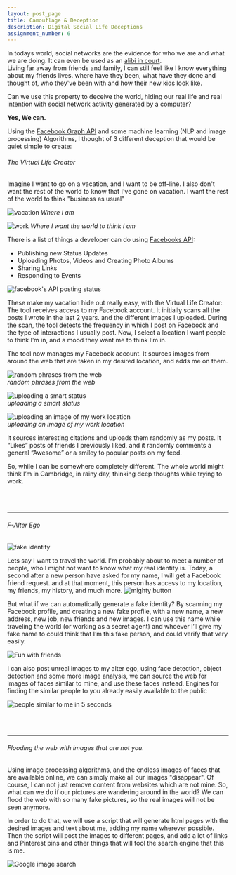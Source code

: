 ```yaml
---
layout: post_page
title: Camouflage & Deception
description: Digital Social Life Deceptions
assignment_number: 6
---
```

In todays world, social networks are the evidence for who we are and what we are doing. It can even be used as an [alibi in court](http://mashable.com/2009/11/11/facebook-alibi/#TuJfpRxIriqw).  
Living far away from friends and family, I can still feel like I know everything about my friends lives. where have they been, what have they done and thought of, who they've been with and how their new kids look like.

Can we use this property to deceive the world, hiding our real life and real intention with social network activity generated by a computer?

**Yes, We can.**

Using the [Facebook Graph API](https://developers.facebook.com/docs/graph-api) and some machine learning (NLP and image processing) Algorithms, I thought of 3 different deception that would be quiet simple to create:

###### The Virtual Life Creator
Imagine I want to go on a vacation, and I want to be off-line. I also don't want the rest of the world to know that I've gone on vacation. I want the rest of the world to think "business as usual"

![vacation]({{site.baseurl}}/img/deception/Tropical-Vacation.jpg) 
*Where I am*

![work]({{site.baseurl}}/img/deception/work.jpg) 
*Where I want the world to think I am*

There is a list of things a developer can do using [Facebooks API](https://developers.facebook.com/docs/graph-api/common-scenarios):  

* Publishing new Status Updates  
* Uploading Photos, Videos and Creating Photo Albums  
* Sharing Links  
* Responding to Events  

![facebook's API posting status]({{site.baseurl}}/img/deception/facebook_api.png) 


These make my vacation hide out really easy, with the Virtual Life Creator:  
The tool receives access to my Facebook account. It initially scans all the posts I wrote in the last 2 years. and the different images I uploaded. During the scan, the tool detects the frequency in which I post on Facebook and the type of interactions I usually post.
Now, I select a location I want people to think I’m in, and a mood they want me to think I’m in.

The tool now manages my Facebook account. It sources images from around the web that are taken in my desired location, and adds me on them.   
  
   
![random phrases from the web]({{site.baseurl}}/img/deception/smart_phrases.png)  
*random phrases from the web*
  

    
![uploading a smart status]({{site.baseurl}}/img/deception/status.png)     
*uploading a smart status*
  
  

![uploading an image of my work location]({{site.baseurl}}/img/deception/posting_photo.png)   
*uploading an image of my work location*

It sources interesting citations and uploads them randomly as my posts.
It “Likes” posts of friends I previously liked, and it randomly comments a general “Awesome” or a smiley to popular posts on my feed.  

So, while I can be somewhere completely different. The whole world might think I’m in Cambridge, in rainy day, thinking deep thoughts while trying to work.


<br/>
<br/>
<hr>

###### F-Alter Ego  

![fake identity]({{site.baseurl}}/img/deception/fake_identity.jpg)   
  
Lets say I want to travel the world. I'm probably about to meet a number of people, who I might not want to know what my real identity is.
Today, a second after a new person have asked for my name, I will get a Facebook friend request. and at that moment, this person has access to my location, my friends, my history, and much more.
![mighty button]({{site.baseurl}}/img/deception/add_as_friend.jpg)  


But what if we can automatically generate a fake identity?
By scanning my Facebook profile, and creating a new fake profile, with a new name, a new address, new job, new friends and new images.
I can use this name while traveling the world (or working as a secret agent) and whoever I’ll give my fake name to could think that I’m this fake person, and could verify that very easily.

![Fun with friends]({{site.baseurl}}/img/deception/alter_ego.jpg)

I can also post unreal images to my alter ego, using face detection, object detection and some more image analysis, we can source the web for images of faces similar to mine, and use these faces instead.
Engines for finding the similar people to you already easily available to the public
  
![people similar to me in 5 seconds]({{site.baseurl}}/img/deception/similar_to_me.png)

<br/>
<br/>
<hr>

###### Flooding the web with images that are not you.
Using image processing algorithms, and the endless images of faces that are available online, we can simply make all our images "disappear".
Of course, I can not just remove content from websites which are not mine. So, what can we do if our pictures are wandering around in the world? We can flood the web with so many fake pictures, so the real images will not be seen anymore.

In order to do that, we will use a script that will generate html pages with the desired images and text about me, adding my name wherever possible.
Then the script will post the images to different pages, and add a lot of links and Pinterest pins and other things that will fool the search engine that this is me.

![Google image search]({{site.baseurl}}/img/deception/google_images.jpg)
